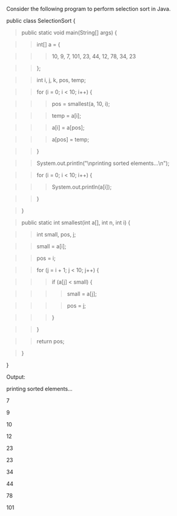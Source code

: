 Consider the following program to perform selection sort in Java.

public class SelectionSort {

> public static void main(String\[\] args) {

> > int\[\] a = {

> > > 10, 9, 7, 101, 23, 44, 12, 78, 34, 23

> > };

> > int i, j, k, pos, temp;

> > for (i = 0; i \< 10; i++) {

> > > pos = smallest(a, 10, i);

> > > temp = a\[i\];

> > > a\[i\] = a\[pos\];

> > > a\[pos\] = temp;

> > }

> > System.out.println(\"\\nprinting sorted elements\...\\n\");

> > for (i = 0; i \< 10; i++) {

> > > System.out.println(a\[i\]);

> > }

> }

> public static int smallest(int a\[\], int n, int i) {

> > int small, pos, j;

> > small = a\[i\];

> > pos = i;

> > for (j = i + 1; j \< 10; j++) {

> > > if (a\[j\] \< small) {

> > > > small = a\[j\];

> > > > pos = j;

> > > }

> > }

> > return pos;

> }

}

Output:

printing sorted elements\...

7

9

10

12

23

23

34

44

78

101
